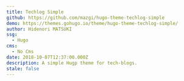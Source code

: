 ```yaml
---
title: Techlog Simple
github: https://github.com/mazgi/hugo-theme-techlog-simple
demo: https://themes.gohugo.io/theme/hugo-theme-techlog-simple/
author: Hidenori MATSUKI
ssg:
  - Hugo
cms:
  - No Cms
date: 2018-10-07T12:37:00.000Z
description: A simple Hugp theme for tech-blogs.
stale: false
---
```

